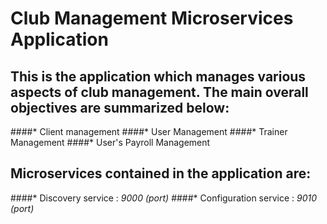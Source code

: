 # Club Management Microservices Application
## This is the application which manages various aspects of club management. The main overall objectives are summarized below:

####* Client management
####* User Management
####* Trainer Management
####* User's Payroll Management

## Microservices contained in the application are:
####* Discovery service : *9000 (port)*
####* Configuration service : *9010 (port)*
